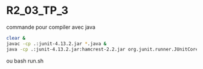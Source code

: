 # R2_03_TP_3
commande pour compiler avec java
```bash
clear &
javac -cp .:junit-4.13.2.jar *.java &
java -cp .:junit-4.13.2.jar:hamcrest-2.2.jar org.junit.runner.JUnitCore TestsBoxes
```
ou bash run.sh